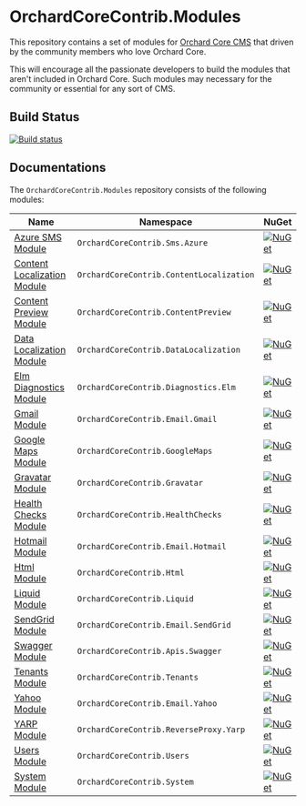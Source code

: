 # OrchardCoreContrib.Modules

This repository contains a set of modules for [Orchard Core CMS](https://github.com/OrchardCMS/OrchardCore) that driven by the community members who love Orchard Core.

This will encourage all the passionate developers to build the modules that aren't included in Orchard Core. Such modules may necessary for the community or essential for any sort of CMS.

## Build Status

[![Build status](https://github.com/OrchardCoreContrib/OrchardCoreContrib.Modules/actions/workflows/build.yml/badge.svg)](https://github.com/OrchardCoreContrib/OrchardCoreContrib.Modules/actions?query=workflow%3A%22Orchard+Core+Contrib+Modules%22)

## Documentations

The `OrchardCoreContrib.Modules` repository consists of the following modules:

| Name | Namespace | NuGet |
| --- | --- | --- |
| [Azure SMS Module](src/OrchardCoreContrib.Sms.Azure/README.md) | `OrchardCoreContrib.Sms.Azure` | [![NuGet](https://img.shields.io/nuget/v/OrchardCoreContrib.Sms.Azure.svg)](https://www.nuget.org/packages/OrchardCoreContrib.Sms.Azure) |
| [Content Localization Module](src/OrchardCoreContrib.ContentLocalization/README.md) | `OrchardCoreContrib.ContentLocalization` | [![NuGet](https://img.shields.io/nuget/v/OrchardCoreContrib.ContentLocalization.svg)](https://www.nuget.org/packages/OrchardCoreContrib.ContentLocalization) |
| [Content Preview Module](src/OrchardCoreContrib.ContentPreview/README.md) | `OrchardCoreContrib.ContentPreview` | [![NuGet](https://img.shields.io/nuget/v/OrchardCoreContrib.ContentPreview.svg)](https://www.nuget.org/packages/OrchardCoreContrib.ContentPreview) |
| [Data Localization Module](src/OrchardCoreContrib.DataLocalization/README.md) | `OrchardCoreContrib.DataLocalization` | [![NuGet](https://img.shields.io/nuget/v/OrchardCoreContrib.DataLocalization.svg)](https://www.nuget.org/packages/OrchardCoreContrib.DataLocalization) |
| [Elm Diagnostics Module](src/OrchardCoreContrib.Diagnostics.Elm/README.md) | `OrchardCoreContrib.Diagnostics.Elm` | [![NuGet](https://img.shields.io/nuget/v/OrchardCoreContrib.Diagnostics.Elm.svg)](https://www.nuget.org/packages/OrchardCoreContrib.Diagnostics.Elm) |
| [Gmail Module](src/OrchardCoreContrib.Email.Gmail/README.md) | `OrchardCoreContrib.Email.Gmail` | [![NuGet](https://img.shields.io/nuget/v/OrchardCoreContrib.Email.Gmail.svg)](https://www.nuget.org/packages/OrchardCoreContrib.Email.Gmail) |
| [Google Maps Module](src/OrchardCoreContrib.GoogleMaps/README.md) | `OrchardCoreContrib.GoogleMaps` | [![NuGet](https://img.shields.io/nuget/v/OrchardCoreContrib.GoogleMaps.svg)](https://www.nuget.org/packages/OrchardCoreContrib.GoogleMaps) |
| [Gravatar Module](src/OrchardCoreContrib.Gravatar/README.md) | `OrchardCoreContrib.Gravatar` | [![NuGet](https://img.shields.io/nuget/v/OrchardCoreContrib.Gravatar.svg)](https://www.nuget.org/packages/OrchardCoreContrib.Gravatar) |
| [Health Checks Module](src/OrchardCoreContrib.HealthChecks/README.md) | `OrchardCoreContrib.HealthChecks` | [![NuGet](https://img.shields.io/nuget/v/OrchardCoreContrib.HealthChecks.svg)](https://www.nuget.org/packages/OrchardCoreContrib.HealthChecks) |
| [Hotmail Module](src/OrchardCoreContrib.Email.Hotmail/README.md) | `OrchardCoreContrib.Email.Hotmail` | [![NuGet](https://img.shields.io/nuget/v/OrchardCoreContrib.Email.Hotmail.svg)](https://www.nuget.org/packages/OrchardCoreContrib.Email.Hotmail) |
| [Html Module](src/OrchardCoreContrib.Html/README.md) | `OrchardCoreContrib.Html` | [![NuGet](https://img.shields.io/nuget/v/OrchardCoreContrib.Html.svg)](https://www.nuget.org/packages/OrchardCoreContrib.Html) |
| [Liquid Module](src/OrchardCoreContrib.Liquid/README.md) | `OrchardCoreContrib.Liquid` | [![NuGet](https://img.shields.io/nuget/v/OrchardCoreContrib.Liquid.svg)](https://www.nuget.org/packages/OrchardCoreContrib.Liquid) |
| [SendGrid Module](src/OrchardCoreContrib.Email.SendGrid/README.md) | `OrchardCoreContrib.Email.SendGrid` | [![NuGet](https://img.shields.io/nuget/v/OrchardCoreContrib.Email.SendGrid.svg)](https://www.nuget.org/packages/OrchardCoreContrib.Email.SendGrid) |
| [Swagger Module](src/OrchardCoreContrib.Apis.Swagger/README.md) | `OrchardCoreContrib.Apis.Swagger` | [![NuGet](https://img.shields.io/nuget/v/OrchardCoreContrib.Apis.Swagger.svg)](https://www.nuget.org/packages/OrchardCoreContrib.Apis.Swagger) |
| [Tenants Module](src/OrchardCoreContrib.Tenants/README.md) | `OrchardCoreContrib.Tenants` | [![NuGet](https://img.shields.io/nuget/v/OrchardCoreContrib.Tenants.svg)](https://www.nuget.org/packages/OrchardCoreContrib.Tenants) |
| [Yahoo Module](src/OrchardCoreContrib.Email.Yahoo/README.md) | `OrchardCoreContrib.Email.Yahoo` | [![NuGet](https://img.shields.io/nuget/v/OrchardCoreContrib.Email.Yahoo.svg)](https://www.nuget.org/packages/OrchardCoreContrib.Email.Yahoo) |
| [YARP Module](src/OrchardCoreContrib.ReverseProxy.Yarp/README.md) | `OrchardCoreContrib.ReverseProxy.Yarp` | [![NuGet](https://img.shields.io/nuget/v/OrchardCoreContrib.ReverseProxy.Yarp.svg)](https://www.nuget.org/packages/OrchardCoreContrib.ReverseProxy.Yarp) |
| [Users Module](src/OrchardCoreContrib.Users/README.md) | `OrchardCoreContrib.Users` | [![NuGet](https://img.shields.io/nuget/v/OrchardCoreContrib.Users.svg)](https://www.nuget.org/packages/OrchardCoreContrib.Users) |
| [System Module](src/OrchardCoreContrib.System/README.md) | `OrchardCoreContrib.System` | [![NuGet](https://img.shields.io/nuget/v/OrchardCoreContrib.System.svg)](https://www.nuget.org/packages/OrchardCoreContrib.System) |
